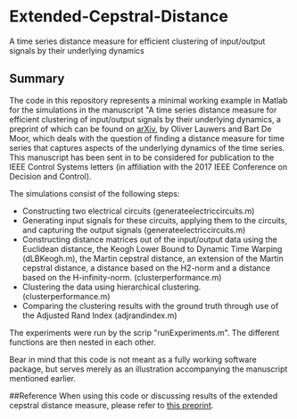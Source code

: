 # Extended-Cepstral-Distance
A time series distance measure for efficient clustering of input/output signals by their underlying dynamics
## Summary
The code in this repository represents a minimal working example in Matlab for the simulations in the manuscript "A time series distance measure for efficient  clustering of input/output signals by their underlying dynamics, a preprint of which can be found on [arXiv](https://arxiv.org/abs/1703.01923), by Oliver Lauwers and Bart De Moor, which deals with the question of finding a distance measure for time series that captures aspects of the underlying dynamics of the time series. This manuscript has been sent in to be considered for publication to the IEEE Control Systems letters (in affiliation with the 2017 IEEE Conference on Decision and Control).

The simulations consist of the following steps:
 - Constructing two electrical circuits (generateelectriccircuits.m)
 - Generating input signals for these circuits, applying them to the circuits, and capturing the output signals (generateelectriccircuits.m)
 - Constructing distance matrices out of the input/output data using the Euclidean distance, the Keogh Lower Bound to Dynamic Time Warping (dLBKeogh.m), the Martin cepstral distance, an extension of the Martin cepstral distance, a distance based on the H2-norm and a distance based on the H-infinity-norm. (clusterperformance.m)
 - Clustering the data using hierarchical clustering. (clusterperformance.m)
 - Comparing the clustering results with the ground truth through use of the Adjusted Rand Index (adjrandindex.m)

The experiments were run by the scrip "runExperiments.m". The different functions are then nested in each other.

Bear in mind that this code is not meant as a fully working software package, but serves merely as an illustration accompanying the manuscript mentioned earlier.

##Reference
When using this code or discussing results of the extended cepstral distance measure, please refer to [this preprint](https://arxiv.org/abs/1703.01923).